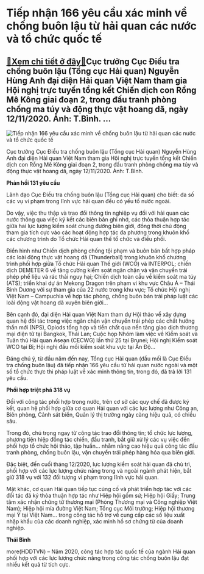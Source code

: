 Tiếp nhận 166 yêu cầu xác minh về chống buôn lậu từ hải quan các nước và tổ chức quốc tế
========================================================================================

[:gift:Xem chi tiết ở đây:gift:](https://hddtvn.com/tiep-nhan-166-yeu-cau-xac-minh-ve-chong-buon-lau-tu-hai-quan-cac-nuoc-va-to-chuc-quoc-te/)Cục trưởng Cục Điều tra chống buôn lậu (Tổng cục Hải quan) Nguyễn Hùng Anh đại diện Hải quan Việt Nam tham gia Hội nghị trực tuyến tổng kết Chiến dịch con Rồng Mê Kông giai đoạn 2, trong đấu tranh phòng chống ma túy và động thực vật hoang dã, ngày 12/11/2020. Ảnh: T.Bình. …
----------------------------------------------------------------------------------------------------------------------------------------------------------------------------------------------------------------------------------------------------------------------------------





![Tiếp nhận 166 yêu cầu xác minh về chống buôn lậu từ hải quan các nước và tổ chức quốc tế](https://hddtvn.com/wp-content/uploads/2021/01/2322_CBL.jpg "Tiếp nhận 166 yêu cầu xác minh về chống buôn lậu từ hải quan các nước và tổ chức quốc tế")


Cục trưởng Cục Điều tra chống buôn lậu (Tổng cục Hải quan) Nguyễn Hùng Anh đại diện Hải quan Việt Nam tham gia Hội nghị trực tuyến tổng kết Chiến dịch con Rồng Mê Kông giai đoạn 2, trong đấu tranh phòng chống ma túy và động thực vật hoang dã, ngày 12/11/2020. Ảnh: T.Bình.



**Phản hồi 131 yêu cầu**


Lãnh đạo Cục Điều tra chống buôn lậu (Tổng cục Hải quan) cho biết: đa số các vụ vi phạm trong lĩnh vực hải quan đều có yếu tố nước ngoài.


Do vậy, việc thu thập và trao đổi thông tin nghiệp vụ đối với hải quan các nước thông qua việc ký kết các biên bản ghi nhớ, các thỏa thuận hợp tác giữa hai lực lượng kiểm soát chung đường biên giới, đồng thời chủ động tham gia tích cực vào các hoạt động hợp tác đa phương trong khuôn khổ các chương trình do Tổ chức Hải quan thế tổ chức và điều phối.


Điển hình như Chiến dịch phòng chống tội phạm và buôn bán bất hợp pháp các loài động thực vật hoang dã (Thunderball) trong khuôn khổ chương trình phối hợp giữa Tổ chức Hải quan Thế giới (WCO) và INTERPOL; chiến dịch DEMETER 6 về tăng cường kiểm soát ngăn chặn và vận chuyển trái phép phế liệu và rác thải nguy hại; Chiến dịch toàn cầu về kiểm soát ma túy (ATS); triển khai dự án Mekong Dragon trên phạm vi khu vực Châu Á – Thái Bình Dương với sự tham gia của 22 nước trong khu vực; Tổ chức Hội nghị Việt Nam – Campuchia về hợp tác phòng, chống buôn bán trái pháp luật các loài động vật hoang dã xuyên biên giới…


Bên cạnh đó, đại diện Hải quan Việt Nam tham dự Hội thảo về xây dựng quan hệ đối tác trong việc ngăn chặn vận chuyển trái phép các chất hướng thần mới (NPS), Opiods tổng hợp và tiền chất qua nền tảng giao dịch thương mại điện tử tại Bangkok, Thái Lan; Cuộc họp Nhóm làm việc về Kiểm soát và Tuân thủ Hải quan Asean (CECWG) lần thứ 25 tại Brunei; Hội nghị Kiểm soát WCO tại Bỉ; Hội nghị đầu mối kiểm soát khu vực tại Ấn Độ…


Đáng chú ý, từ đầu năm đến nay, Tổng cục Hải quan (đầu mối là Cục Điều tra chống buôn lậu) đã tiếp nhận 166 yêu cầu từ hải quan nước ngoài và một số tổ chức thực thi pháp luật về xác minh thông tin, trong đó, đã trả lời 131 yêu cầu. 


**Phối hợp triệt phá 318 vụ**


Đối với công tác phối hợp trong nước, trên cơ sở các quy chế đã được ký kết, quan hệ phối hợp giữa cơ quan Hải quan với các lực lượng như Công an, Biên phòng, Cảnh sát biển, Quản lý thị trường ngày càng hiệu quả, có chiều sâu.


Trong đó, chú trọng ngay từ công tác trao đổi thông tin; tổ chức lực lượng, phương tiện hiệp đồng tác chiến, đấu tranh, bắt giữ xử lý các vụ việc đến phối hợp tổ chức hội thảo, tập huấn… nhằm nâng cao hiệu quả công tác đấu tranh phòng, chống buôn lậu, vận chuyển trái phép hàng hóa qua biên giới.


Đặc biệt, đến cuối tháng 12/2020, lực lượng kiểm soát hải quan đã chủ trì, phối hợp với các lực lượng chức năng trong và ngoài ngành phát hiện, bắt giữ 318 vụ với 132 đối tượng vi phạm trong lĩnh vực hải quan.


Mặt khác, cơ quan Hải quan tiếp tục củng cố và phát triển hợp tác với các đối tác đã ký thỏa thuận hợp tác như Hiệp hội gốm sứ; Hiệp hội Giấy; Trung tâm xác nhận chứng từ thương mại (Phòng Thương mại và Công nghiệp Việt Nam); Hiệp hội mía đường Việt Nam; Tổng cục Môi trường; Hiệp hội thương mại Ý tại Việt Nam… trong công tác hỗ trợ về cung cấp các số liệu xuất nhập khẩu của các doanh nghiệp, xác minh hồ sơ chứng từ của doanh nghiệp.




**Thái Bình**



more(HDDTVN) – Năm 2020, công tác hợp tác quốc tế của ngành Hải quan phối hợp với các lực lượng chức năng trong công tác chống buôn lậu đạt nhiều kết quả từ tích cực.

